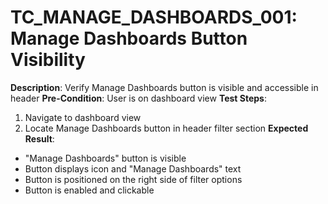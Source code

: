 # TC_MANAGE_DASHBOARDS_001: Manage Dashboards Button Visibility

**Description**: Verify Manage Dashboards button is visible and accessible in header
**Pre-Condition**: User is on dashboard view
**Test Steps**:
1. Navigate to dashboard view
2. Locate Manage Dashboards button in header filter section
**Expected Result**:
- "Manage Dashboards" button is visible
- Button displays icon and "Manage Dashboards" text
- Button is positioned on the right side of filter options
- Button is enabled and clickable